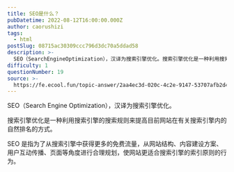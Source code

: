 ```yaml
---
title: SEO是什么？
pubDatetime: 2022-08-12T16:00:00.000Z
author: caorushizi
tags:
  - html
postSlug: 08715ac30309ccc796d3dc70a5ddad58
description: >-
  SEO（SearchEngineOptimization），汉译为搜索引擎优化。搜索引擎优化是一种利用搜索引擎的搜索规则来提高目前网站在有关搜索引擎内的自然排名的方式。SEO是指为了从搜索引擎中获得更
difficulty: 1
questionNumber: 19
source: >-
  https://fe.ecool.fun/topic-answer/2aa4ec3d-020c-4c2e-9147-53707afb2d4e?orderBy=updateTime&order=desc&tagId=12
---
```


SEO（Search Engine Optimization），汉译为搜索引擎优化。

搜索引擎优化是一种利用搜索引擎的搜索规则来提高目前网站在有关搜索引擎内的自然排名的方式。

SEO 是指为了从搜索引擎中获得更多的免费流量，从网站结构、内容建设方案、用户互动传播、页面等角度进行合理规划，使网站更适合搜索引擎的索引原则的行为。
